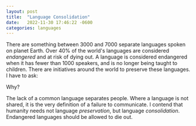 ```yaml
---
layout: post
title:  "Language Consolidation"
date:   2022-11-30 17:46:22 -0600
categories: languages
---
```


There are something between 3000 and 7000 separate languages spoken on planet Earth.
Over 40% of the world's languages are considered <I>endangered</I>
and at risk of dying out.
A language is considered endangered when it has fewer than 1000 speakers,
and is no longer being taught to children.
There are initiatives around the world to preserve
these languages.
I have to ask:
			
Why?

The lack of a common language separates people.
Where a language is not shared, it is the very definition
of a failure to communicate.
I contend that humanity needs not language <EM>preservation</EM>,
but language <EM>consolidation</EM>.
Endangered languages should be allowed to die out.
